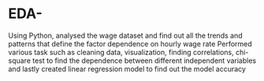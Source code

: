 # EDA-
Using Python, analysed the wage dataset and find out all the trends and patterns that define the factor dependence on hourly wage rate Performed various task such as cleaning data, visualization, finding correlations, chi-square test to find the dependence between different independent variables and lastly created linear regression model to find out the model accuracy
